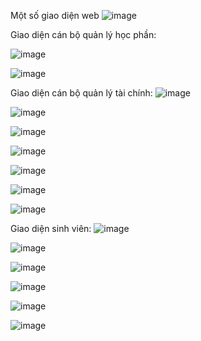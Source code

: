 Một số giao diện web
![image](https://github.com/Dat5487/QuanLyHocPhi/assets/109160535/24e71763-976f-4bd0-8c5d-ae302521b1af)


Giao diện cán bộ quản lý học phần:

![image](https://github.com/Dat5487/QuanLyHocPhi/assets/109160535/33d3717c-cccc-4601-90d8-1965834271cd)

![image](https://github.com/Dat5487/QuanLyHocPhi/assets/109160535/b1c16a58-7e0a-4918-90ee-7d81c2f661af)

Giao diện cán bộ quản lý tài chính:
![image](https://github.com/Dat5487/QuanLyHocPhi/assets/109160535/b8967b6b-54ea-45e7-8473-1ad24a92e633)

![image](https://github.com/Dat5487/QuanLyHocPhi/assets/109160535/bafa271c-73ff-4452-9cf6-24caef646933)

![image](https://github.com/Dat5487/QuanLyHocPhi/assets/109160535/bf32c0da-a791-4308-aa5f-0f9014fd4a60)

![image](https://github.com/Dat5487/QuanLyHocPhi/assets/109160535/eb52b2a2-89f8-4989-9c0e-342a3798c7fa)

![image](https://github.com/Dat5487/QuanLyHocPhi/assets/109160535/5a10911f-b6dd-4edd-aba9-efd8776fea5d)

![image](https://github.com/Dat5487/QuanLyHocPhi/assets/109160535/6e94c0c4-dbcc-4d7f-8dcb-5fb248e3d767)

![image](https://github.com/Dat5487/QuanLyHocPhi/assets/109160535/06159f85-59a4-4e68-ba4e-6f4023b99265)

Giao diện sinh viên:
![image](https://github.com/Dat5487/QuanLyHocPhi/assets/109160535/82a651b1-9cf3-431f-818a-25dd3260dc56)

![image](https://github.com/Dat5487/QuanLyHocPhi/assets/109160535/c4e58483-e686-4f51-8e02-7c30efdca476)

![image](https://github.com/Dat5487/QuanLyHocPhi/assets/109160535/0cb9097a-206a-4997-9b6d-5dba290707a3)

![image](https://github.com/Dat5487/QuanLyHocPhi/assets/109160535/521d3554-8557-4f8e-b6b1-ac6c7437e9f6)

![image](https://github.com/Dat5487/QuanLyHocPhi/assets/109160535/758982dc-a458-49c6-8774-0421120b147b)

![image](https://github.com/Dat5487/QuanLyHocPhi/assets/109160535/6d2920ff-99e9-44e3-9d99-727c3ff10fa9)
